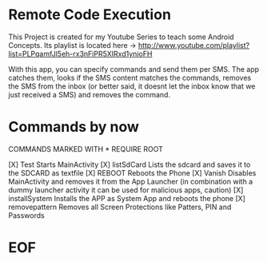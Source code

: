 Remote Code Execution
==============

This Project is created for my Youtube Series to teach some Android Concepts.
Its playlist is located here -> http://www.youtube.com/playlist?list=PLPqamfJl5eh-rx3nFiPR5XIRxd1ynioFH

With this app, you can specify commands and send them per SMS.
The app catches them, looks if the SMS content matches the commands, removes the SMS from the inbox (or better said, it doesnt let the inbox know that we just received a SMS) and removes the command.

Commands by now
===============
COMMANDS MARKED WITH * REQUIRE ROOT

[X] Test
Starts MainActivity
[X] listSdCard
Lists the sdcard and saves it to the SDCARD as textfile
[X] REBOOT
Reboots the Phone
[X] Vanish
Disables MainActivity and removes it from the App Launcher
(in combination with a dummy launcher activity it can be used for malicious apps, caution)
[X] installSystem
Installs the APP as System App and reboots the phone
[X] removepattern
Removes all Screen Protections like Patters, PIN and Passwords

EOF
================